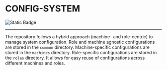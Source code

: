 # CONFIG-SYSTEM

![Static Badge](https://img.shields.io/badge/NixOS-System-036ffc?style=for-the-badge&logo=NixOS&labelColor=ffffff&color=036ffc)

---

The repository follows a hybrid approach (machine- and role-centric) to manage system configuration. Role and machine agnostic configurations are stored in the `common` directory. Machine-specific configurations are stored in the `machines` directory. Role-specific configurations are stored in the `roles` directory. It allows for easy reuse of configurations across different machines and roles.
